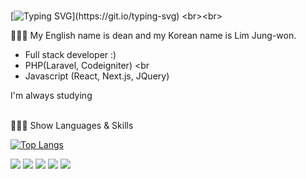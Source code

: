### 
[![Typing SVG](https://readme-typing-svg.herokuapp.com?size=18&duration=6000&color=248CF7&background=A822FF00&width=600&lines=Thank+you+for+visiting+~)](https://git.io/typing-svg)
<br><br>

🙋🏻‍♂️ My English name is dean and my Korean name is Lim Jung-won. <br>
- Full stack developer :) <br>
- PHP(Laravel, Codeigniter) <br
- Javascript (React, Next.js, JQuery)


I'm always studying
<br><br>


👨🏻‍💻 Show Languages & Skills 
<br>

[![Top Langs](https://github-readme-stats.vercel.app/api/top-langs/?username=deanlim8961&layout=compact)](https://github.com/anuraghazra/github-readme-stats)
<br>

<img src="https://img.shields.io/badge/Node.js-339333?style=flat&logo=Node.js&logoColor=white">
<img src="https://img.shields.io/badge/Javascript-F7DF1E?style=flat&logo=javascript&logoColor=white">
<img src="https://img.shields.io/badge/React-0088CC?style=flat&logo=React&logoColor=white">
<img src="https://img.shields.io/badge/PHP-red?style=flat&logo=PHP&logoColor=white">
<img src="https://img.shields.io/badge/AWS-333664?style=flat&logo=amazon-aws&logoColor=white">

<!--
![Anurag's GitHub stats](https://github-readme-stats.vercel.app/api?username=deanlim8961&show_icons=true&theme=radical)
<br>

**deanlim8961/deanlim8961** is a ✨ _special_ ✨ repository because its `README.md` (this file) appears on your GitHub profile.

Here are some ideas to get you started:

- 🔭 I’m currently working on ...
- 🌱 I’m currently learning ...
- 👯 I’m looking to collaborate on ...
- 🤔 I’m looking for help with ...
- 💬 Ask me about ...
- 📫 How to reach me: ...
- 😄 Pronouns: ...
- ⚡ Fun fact: ...
-->
